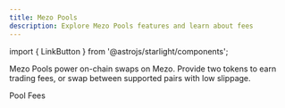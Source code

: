```yaml
---
title: Mezo Pools
description: Explore Mezo Pools features and learn about fees
---
```


import { LinkButton } from '@astrojs/starlight/components';

Mezo Pools power on-chain swaps on Mezo. Provide two tokens to earn trading fees, or swap between supported pairs with low slippage.

<LinkButton href="/docs/users/features/mezo-pools/fees" variant="secondary" icon="right-arrow">
  Pool Fees
</LinkButton>



